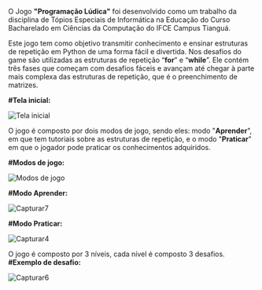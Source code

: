 O Jogo **"Programação Lúdica"** foi desenvolvido como um trabalho da disciplina de Tópios Especiais de Informática na Educação do Curso Bacharelado em Ciências da Computação do IFCE Campus Tianguá.

Este jogo tem como objetivo transmitir conhecimento e ensinar estruturas de repetição em Python de uma forma fácil e divertida. Nos desafios do game são utilizadas as estruturas de repetição “**for**” e “**while**”. Ele contém três fases que começam com desafios fáceis e avançam até chegar à parte mais complexa das estruturas de repetição, que é o preenchimento de matrizes.

**#Tela inicial:**

![Tela inicial](https://github.com/user-attachments/assets/e7d0d591-7e1e-479f-bd36-792ad5ea6dc5)

O jogo é composto por dois modos de jogo, sendo eles: modo "**Aprender**", em que tem tutoriais sobre as estruturas de repetição, e o modo "**Praticar**" em que o jogador pode praticar os conhecimentos adquiridos.

**#Modos de jogo:**

![Modos de jogo](https://github.com/user-attachments/assets/26486386-ab56-4cb0-bc4c-5ae1de393d8e)

**#Modo Aprender:**

![Capturar7](https://github.com/user-attachments/assets/8b13bde4-20a7-4686-93b3-8500a468ae4f)

**#Modo Praticar:**

![Capturar4](https://github.com/user-attachments/assets/97efd02d-d38c-458c-93a8-9d9812d9094c)


O jogo é composto por 3 níveis, cada nível é composto 3 desafios.  
**#Exemplo de desafio:**

![Capturar6](https://github.com/user-attachments/assets/ff5da2a5-d99a-4533-84ab-b9ae8893ceb1)




